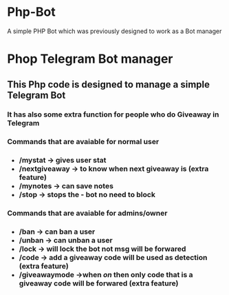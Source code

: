 # Php-Bot
A simple PHP Bot which was previously designed to work as a Bot manager

<h1>Phop Telegram Bot manager</h1>

<h2>This Php code is designed to manage a simple Telegram Bot</h2>
<h3>It has also some extra function for people who do <b>Giveaway</b> in Telegram</h3>
<h3>Commands that are avaiable for normal user<h3>
  <ul>
    <li>/mystat -> gives user stat</li>
    <li>/nextgiveaway -> to know when next giveaway is (extra feature)</li>
    <li>/mynotes -> can save notes</li>
    <li><b>/stop</b> -> stops the - bot no need to block</li>
  </ul>
<h3>Commands that are avaiable for admins/owner<h3>
  <ul>
    <li>/ban -> can ban a user</li>
    <li>/unban -> can unban a user</li>
    <li>/lock -> will lock the bot not msg will be forwared</li>
    <li>/code -> add a giveaway code will be used as detection (extra feature)</li>
    <li>/giveawaymode ->when <i>on</i> then only code that is a giveaway code will be forwared (extra feature)</li>
  </ul>
